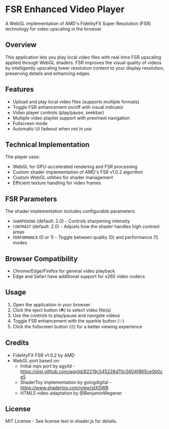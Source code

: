 # FSR Enhanced Video Player

A WebGL implementation of AMD's FidelityFX Super Resolution (FSR) technology for video upscaling in the browser.

## Overview

This application lets you play local video files with real-time FSR upscaling applied through WebGL shaders. FSR improves the visual quality of videos by intelligently upscaling lower resolution content to your display resolution, preserving details and enhancing edges.

## Features

- Upload and play local video files (supports multiple formats)
- Toggle FSR enhancement on/off with visual indicator
- Video player controls (play/pause, seekbar)
- Multiple video playlist support with prev/next navigation
- Fullscreen mode
- Automatic UI fadeout when not in use

## Technical Implementation

The player uses:
- WebGL for GPU-accelerated rendering and FSR processing
- Custom shader implementation of AMD's FSR v1.0.2 algorithm
- Custom WebGL utilities for shader management
- Efficient texture handling for video frames

## FSR Parameters

The shader implementation includes configurable parameters:
- `SHARPENING` (default: 2.0) - Controls sharpening intensity
- `CONTRAST` (default: 2.0) - Adjusts how the shader handles high contrast areas
- `PERFORMANCE` (0 or 1) - Toggle between quality (0) and performance (1) modes

## Browser Compatibility

- Chrome/Edge/Firefox for general video playback
- Edge and Safari have additional support for x265 video codecs

## Usage

1. Open the application in your browser
2. Click the eject button (⏏) to select video file(s)
3. Use the controls to play/pause and navigate videos
4. Toggle FSR enhancement with the sparkle button (✨)
5. Click the fullscreen button (⦶) for a better viewing experience

## Credits

- FidelityFX FSR v1.0.2 by AMD
- WebGL port based on:
  - Initial mpv port by agyild - https://gist.github.com/agyild/82219c545228d70c5604f865ce0b0ce5
  - ShaderToy implementation by goingdigital - https://www.shadertoy.com/view/stXSWB
  - HTML5 video adaptation by @BenjaminWegener

## License

MIT License - See license text in shader.js for details.
